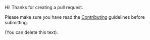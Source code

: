 Hi! Thanks for creating a pull request. 

Please make sure you have read the [Contributing](CONTRIBUTING.md) guidelines before submitting. 

(You can delete this text).